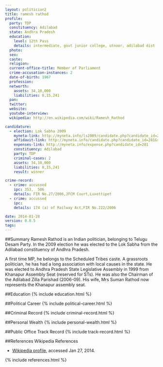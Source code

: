 ```yaml
---
layout: politician2
title: ramesh rathod
profile: 
  party: TDP
  constituency: Adilabad
  state: Andhra Pradesh
  education: 
    level: 12th Pass
    details: intermediate, govt junior college, utnoor, adilabad dist
  photo: 
  sex: 
  caste: 
  religion: 
  current-office-title: Member of Parliament
  crime-accusation-instances: 2
  date-of-birth: 1967
  profession: 
  networth: 
    assets: 34,10,000
    liabilities: 8,15,241
  pan: 
  twitter: 
  website: 
  youtube-interview: 
  wikipedia: http://en.wikipedia.com/wiki/Ramesh_Rathod

candidature: 
  - election: Lok Sabha 2009
    myneta-link: http://myneta.info/ls2009/candidate.php?candidate_id=281
    affidavit-link: http://myneta.info/candidate.php?candidate_id=281&scan=original
    expenses-link: http://myneta.info/expense.php?candidate_id=281
    constituency: Adilabad 
    party: TDP
    criminal-cases: 2
    assets: 34,10,000
    liabilities: 8,15,241
    result: winner 

crime-record: 
  - crime: accussed
    ipc: 353,  506
    details: FIR No.27/2006,JFCM Court,Luxettipet 
  - crime: accussed
    ipc: 
    details: 174 (a) of Railway Act,FIR No.222/2006 

date: 2014-01-28
version: 0.0.5
tags: 
---
```

##Summary
Ramesh Rathod is an Indian politician, belonging to Telugu Desam Party. In the 2009 election he was elected to the Lok Sabha from the Adilabad constituency of Andhra Pradesh.

A first time MP, he belongs to the Scheduled Tribes caste. A grassroots politician, he has had a long association with local causes in the state. He was elected to Andhra Pradesh State Legislative Assembly in 1999 from Khanapur Assembly Seat (reserved for STs). He was also the Chairman of the Adilabad Zilla Parishad (2006-09). His wife, Mrs Suman Rathod now represents the Khanapur assembly seat.


##Education
{% include education.html %}


##Political Career
{% include political-career.html %}


##Criminal Record
{% include criminal-record.html %}


##Personal Wealth
{% include personal-wealth.html %}


##Public Office Track Record
{% include track-record.html %}


##References
Wikipedia References
- [Wikipedia profile]({{page.profile.wikipedia}}), accessed Jan 27, 2014.



{% include references.html %}